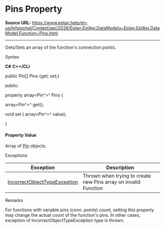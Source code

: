# Pins Property

**Source URL:** https://www.eplan.help/en-us/Infoportal/Content/api/2026/Eplan.EplApi.DataModelu~Eplan.EplApi.DataModel.Function~Pins.html

---

Gets/Sets an array of the function's connection points.

Syntax

**C#**
**C++/CLI**


public Pin[] Pins {get; set;}

public:

property array<Pin^>^ Pins {

   array<Pin^>^ get();

   void set (    array<Pin^>^ value);

}


#### Property Value

Array of [Pin](Eplan.EplApi.DataModelu~Eplan.EplApi.DataModel.Pin.html) objects.

Exceptions

| Exception | Description |
| --- | --- |
| [IncorrectObjectTypeException](Eplan.EplApi.DataModelu~Eplan.EplApi.DataModel.IncorrectObjectTypeException.html) | Thrown when trying to create new Pins array on invalid Function |

Remarks

For functions with variable pins (conn. points) count, setting this property may change the actual count of the function's pins. In other cases, exception of IncorrectObjectTypeException type is thrown.

